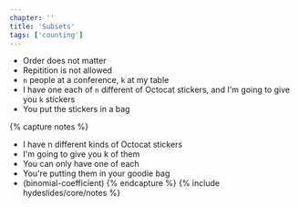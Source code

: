 ```yaml
---
chapter: ''
title: 'Subsets'
tags: ['counting']
---
```


<ul>
  <li class="fragment"><div class="deflate">Order does not matter</div></li>
  <li class="fragment"><div class="deflate">Repitition is not allowed</div></li>
  <li class="fragment"><div class="deflate"><code>n</code> people at a conference, <code>k</code> at my table </div></li>
  <li class="fragment"><div class="deflate">I have one each of <code>n</code> different of Octocat stickers, and I'm going to give you <code>k</code> stickers</div></li>
  <li class="fragment"><div class="deflate">You put the stickers in a bag</div></li>
</ul>

{% capture notes %}
* I have n different kinds of Octocat stickers
* I'm going to give you k of them
* You can only have one of each
* You're putting them in your goodie bag
* (binomial-coefficient)
{% endcapture %}
{% include hydeslides/core/notes %}
